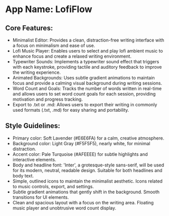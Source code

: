# **App Name**: LofiFlow

## Core Features:

- Minimalist Editor: Provides a clean, distraction-free writing interface with a focus on minimalism and ease of use.
- Lofi Music Player: Enables users to select and play lofi ambient music to enhance focus and create a relaxed writing environment.
- Typewriter Sounds: Implements a typewriter sound effect that triggers with each keystroke, providing tactile and auditory feedback to improve the writing experience.
- Animated Backgrounds: Uses subtle gradient animations to maintain focus and provide a calming visual background during writing sessions.
- Word Count and Goals: Tracks the number of words written in real-time and allows users to set word count goals for each session, providing motivation and progress tracking.
- Export to .txt or .md: Allows users to export their writing in commonly used formats (.txt, .md) for easy sharing and portability.

## Style Guidelines:

- Primary color: Soft Lavender (#E6E6FA) for a calm, creative atmosphere.
- Background color: Light Gray (#F5F5F5), nearly white, for minimal distraction.
- Accent color: Pale Turquoise (#AFEEEE) for subtle highlights and interactive elements.
- Body and headline font: 'Inter', a grotesque-style sans-serif, will be used for its modern, neutral, readable design. Suitable for both headlines and body text.
- Simple, outlined icons to maintain the minimalist aesthetic. Icons related to music controls, export, and settings.
- Subtle gradient animations that gently shift in the background. Smooth transitions for UI elements.
- Clean and spacious layout with a focus on the writing area. Floating music player and unobtrusive word count display.